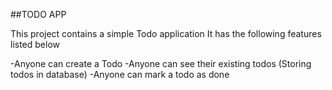 ##TODO APP

This project contains a simple Todo application
It has the following features listed below

-Anyone can create a Todo
-Anyone can see their existing todos (Storing todos in database)
-Anyone can mark a todo as done